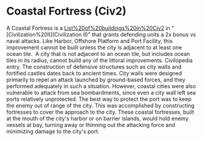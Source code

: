 # Coastal Fortress (Civ2)

 A Coastal Fortress is a [List%20of%20buildings%20in%20Civ2](building) in "[Civilization%20II](Civilization II)" that grants defending units a 2x bonus vs naval attacks.
Like Harbor, Offshore Platform and Port Facility, this improvement cannot be built unless the city is adjacent to at least one ocean tile.  A city that is not adjacent to an ocean tile, but includes ocean tiles in its radius, cannot build any of the littoral improvements.
Civilopedia entry.
The construction of defensive structures such as city walls and fortified castles dates back to ancient times. City walls were designed primarily to repel an attack launched by ground-based forces, and they performed adequately in such a situation. However, coastal cities were also vulnerable to attack from sea bombardments, since even a city wall left sea ports relatively unprotected. The best way to protect the port was to keep the enemy out of range of the city. This was accomplished by constructing fortresses to cover the approach to the city. These coastal fortresses, built at the mouth of the city's harbor or on barrier islands, would hold enemy vessels at bay, turning away or thinning out the attacking force and minimizing damage to the city's port.